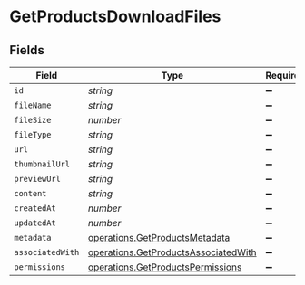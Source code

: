# GetProductsDownloadFiles


## Fields

| Field                                                                                        | Type                                                                                         | Required                                                                                     | Description                                                                                  |
| -------------------------------------------------------------------------------------------- | -------------------------------------------------------------------------------------------- | -------------------------------------------------------------------------------------------- | -------------------------------------------------------------------------------------------- |
| `id`                                                                                         | *string*                                                                                     | :heavy_minus_sign:                                                                           | N/A                                                                                          |
| `fileName`                                                                                   | *string*                                                                                     | :heavy_minus_sign:                                                                           | N/A                                                                                          |
| `fileSize`                                                                                   | *number*                                                                                     | :heavy_minus_sign:                                                                           | N/A                                                                                          |
| `fileType`                                                                                   | *string*                                                                                     | :heavy_minus_sign:                                                                           | N/A                                                                                          |
| `url`                                                                                        | *string*                                                                                     | :heavy_minus_sign:                                                                           | N/A                                                                                          |
| `thumbnailUrl`                                                                               | *string*                                                                                     | :heavy_minus_sign:                                                                           | N/A                                                                                          |
| `previewUrl`                                                                                 | *string*                                                                                     | :heavy_minus_sign:                                                                           | N/A                                                                                          |
| `content`                                                                                    | *string*                                                                                     | :heavy_minus_sign:                                                                           | N/A                                                                                          |
| `createdAt`                                                                                  | *number*                                                                                     | :heavy_minus_sign:                                                                           | N/A                                                                                          |
| `updatedAt`                                                                                  | *number*                                                                                     | :heavy_minus_sign:                                                                           | N/A                                                                                          |
| `metadata`                                                                                   | [operations.GetProductsMetadata](../../models/operations/getproductsmetadata.md)             | :heavy_minus_sign:                                                                           | N/A                                                                                          |
| `associatedWith`                                                                             | [operations.GetProductsAssociatedWith](../../models/operations/getproductsassociatedwith.md) | :heavy_minus_sign:                                                                           | N/A                                                                                          |
| `permissions`                                                                                | [operations.GetProductsPermissions](../../models/operations/getproductspermissions.md)       | :heavy_minus_sign:                                                                           | N/A                                                                                          |
